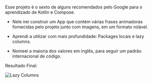 Esse projeto é o sexto de alguns recomendados pelo Google para o aprendizado de Kotlin e Compose.

- Nele irei construir um App que contém várias frases animadoras fornecidas pelo projeto junto com imagens, em um formato rolável.

- Aprendi a utilizar com mais profundidade: Packages locais e lazy columns.

- Nomeei a maioria dos valores em inglês, para seguir um padrão internacional de código.

Resultado Final:

![Lazy Columns](https://github.com/Joa0DeL1ma/App_Frases/assets/161715327/a599ab25-c74b-486c-b046-409202cca216)
